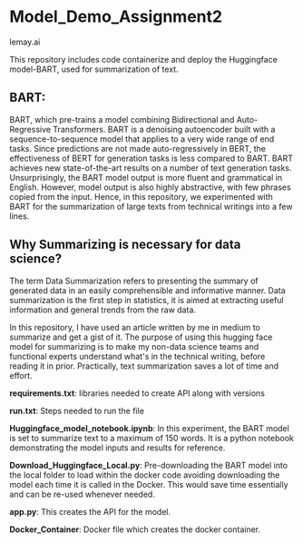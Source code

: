 # Model_Demo_Assignment2
lemay.ai


This repository includes code containerize and deploy the Huggingface model-BART, used for summarization of text. 

## BART:

<html>
<body>
<p> BART, which pre-trains a model combining Bidirectional and Auto-Regressive Transformers. BART is a denoising autoencoder built with a sequence-to-sequence model that applies to a very wide range of end tasks. Since predictions are not made auto-regressively in BERT, the effectiveness of BERT for generation tasks is less compared to BART. BART achieves new state-of-the-art results on a number of text generation tasks. Unsurprisingly, the BART model output is more fluent and grammatical in English. However, model output is also highly abstractive, with few phrases copied from the input. Hence, in this repository, we experimented with BART for the summarization of large texts from technical writings into a few lines.
</body>
</html>

## Why Summarizing is necessary for data science?

The term Data Summarization refers to presenting the summary of generated data in an easily comprehensible and informative manner. Data summarization is the first step in statistics, it is aimed at extracting useful information and general trends from the raw data.

In this repository, I have used an article written by me in medium to summarize and get a gist of it. The purpose of using this hugging face model for summarizing is to make my non-data science teams and functional experts understand what's in the technical writing, before reading it in prior. Practically, text summarization saves a lot of time and effort.


**requirements.txt**: libraries needed to create API along with versions

**run.txt**: Steps needed to run the file

**Huggingface_model_notebook.ipynb**: In this experiment, the BART model is set to summarize text to a maximum of 150 words. It is a python notebook demonstrating the model inputs and results for reference.

**Download_Huggingface_Local.py**: Pre-downloading the BART model into the local folder to load within the docker code avoiding downloading the model each time it is called in the Docker. This would save time essentially and can be re-used whenever needed.

**app.py**: This creates the API for the model.

**Docker_Container**: Docker file which creates the docker container.


